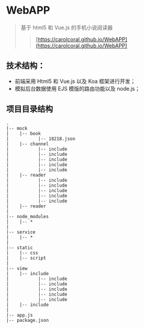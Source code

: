 # WebAPP

> 基于 html5 和 Vue.js 的手机小说阅读器 
>> [https://carolcoral.github.io/WebAPP](https://carolcoral.github.io/WebAPP)

## 技术结构：
* 前端采用 Html5 和 Vue.js 以及 Koa 框架进行开发；
* 模拟后台数据使用 EJS 模版的路由功能以及 node.js；

## 项目目录结构
```
.
|-- mock
|    |-- book
|           |-- 18218.json
|    |-- channel
|           |-- include
|           |-- include
|           |-- include
|           |-- include
|           |-- include
|    |-- reader
|           |-- include
|           |-- include
|           |-- include
|           |-- include
|           |-- include
|    |-- reader
|
|-- node_modules
|    |-- *
|
|-- service
|    |-- *
|
|-- static
|    |-- css
|    |-- script
|
|-- view
|    |-- include
|           |-- include
|           |-- include
|           |-- include
|           |-- include
|           |-- include
|    |-- include
|
|-- app.js
|-- package.json

```
